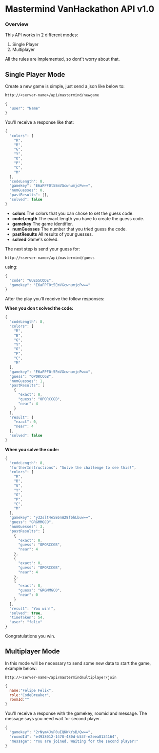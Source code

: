 # Mastermind VanHackathon API v1.0

### Overview

This API works in 2 different modes:

1. Single Player
2. Multiplayer

All the rules are implemented, so dont't worry about that.

## Single Player Mode

Create a new game is simple, just send a json like below to:
```
http://<server-name>/api/mastermind/newgame
```

```javascript
{
  "user": "Name"
}
```

You'll receive a response like that:

```javascript
{
  "colors": [
    "R",
    "B",
    "G",
    "Y",
    "O",
    "P",
    "C",
    "M"
  ],
  "codeLength": 8,
  "gamekey": "E6aFPF0t5EmVGcwnumjcPw==",
  "numGuesses": 0,
  "pastResults": [],
  "solved": false
}
```
- **colors** The colors that you can chose to set the guess code.
- **codeLength** The exact length you have to create the guess code.
- **gamekey** The game identifier.
- **numGuesses** The number that you tried guess the code.
- **pastResults** All results of your guesses.
- **solved** Game's solved.

The next step is send your guess for:
```
http://<server-name>/api/mastermind/guess
```
using:
```javascript
{
  "code": "GUESSCODE",
  "gamekey": "E6aFPF0t5EmVGcwnumjcPw=="
}
```

After the play you'll receive the follow responses:

**When you don t solved the code:**

```javascript
{
  "codeLength": 8,
  "colors": [
    "R",
    "B",
    "G",
    "Y",
    "O",
    "P",
    "C",
    "M"
  ],
  "gamekey": "E6aFPF0t5EmVGcwnumjcPw==",
  "guess": "OPORCCGB",
  "numGuesses": 1,
  "pastResults": [
    {
      "exact": 0,
      "guess": "OPORCCGB",
      "near": 4
    }
  ],
  "result": {
    "exact": 0,
    "near": 4
  },
  "solved": false
}
```

**When you solve the code:**

```javascript
{
  "codeLength": 8,
  "furtherInstructions": "Solve the challenge to see this!",
  "colors": [
    "R",
    "B",
    "G",
    "Y",
    "O",
    "P",
    "C",
    "M"
  ],
  "gamekey": "y32slt4e5E6nW28f6hLbuw==",
  "guess": "GRGMMGCO",
  "numGuesses": 3,
  "pastResults": [
    {
      "exact": 0,
      "guess": "OPORCCGB",
      "near": 4
    },
    {
      "exact": 0,
      "guess": "OPORCCGB",
      "near": 4
    },
    {
      "exact": 8,
      "guess": "GRGMMGCO",
      "near": 0
    }
  ],
  "result": "You win!",
  "solved": true,
  "timeTaken": 54,
  "user": "felix"
}
```
Congratulations you win.

## Multiplayer Mode

In this mode will be necessary to send some new data to start the game, example below:
```
http://<server-name>/api/mastermindmultiplayer/join
```
```javascript
{
  name:"Felipe Felix", 
  role:"CodeBreaker", 
  roomId:""
}
```
You'll receive a response with the gamekey, roomid and message. The message says you need wait for second player.

```javascript
{
  "gamekey": "2rNym4JyF0uEQKWkYsB/Qw==",
  "roomdId": "e4938012-1478-480d-b53f-e2eea8134164",
  "message": "You are joined. Waiting for the second player!"
}
```
